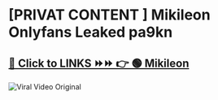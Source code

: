 
 # [PRIVAT CONTENT ] Mikileon Onlyfans Leaked pa9kn

## <h2><a href="https://clipsfans.com/Mikileon&ref=git">🔗 Click to LINKS ⏩⏩ 👉 🟢 Mikileon </a></h2>

<a href="https://clipsfans.com/Mikileon&ref=git" rel="nofollow" data-target="animated-image.originalLink"><img src="https://i.ibb.co.com/xMMVF88/686577567.gif" alt="Viral Video Original" style="max-width: 100%; display: inline-block;" data-target="animated-image.originalImage"></a>

